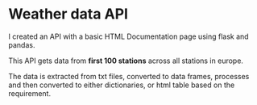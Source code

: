 # Weather data API
I created an API with a basic HTML Documentation page using flask and pandas.

This API gets data from **first 100 stations** across all stations in europe. 

The data is extracted from txt files, converted to data frames, processes and then converted to either dictionaries, or html table based on the requirement.
